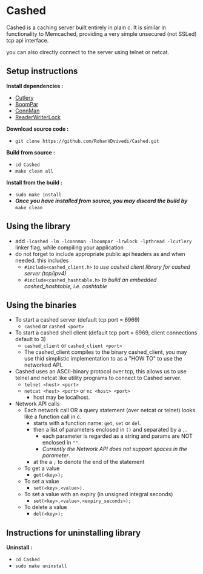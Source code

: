 # Cashed

Cashed is a caching server built entirely in plain c.
It is similar in functionality to Memcached, providing a very simple unsecured (not SSLed) tcp api interface.

you can also directly connect to the server using telnet or netcat.

## Setup instructions
**Install dependencies :**
 * [Cutlery](https://github.com/RohanVDvivedi/Cutlery)
 * [BoomPar](https://github.com/RohanVDvivedi/BoomPar)
 * [ConnMan](https://github.com/RohanVDvivedi/ConnMan)
 * [ReaderWriterLock](https://github.com/RohanVDvivedi/ReaderWriterLock)

**Download source code :**
 * `git clone https://github.com/RohanVDvivedi/Cashed.git`

**Build from source :**
 * `cd Cashed`
 * `make clean all`

**Install from the build :**
 * `sudo make install`
 * ***Once you have installed from source, you may discard the build by*** `make clean`

## Using the library
 * add `-lcashed -lm -lconnman -lboompar -lrwlock -lpthread -lcutlery` linker flag, while compiling your application
 * do not forget to include appropriate public api headers as and when needed. this includes
   * `#include<cashed_client.h>`     *to use cashed client library for cashed server (tcp/ipv4)*
   * `#include<cashed_hashtable.h>`  *to build an embedded cashed_hashtable, i.e. cashtable*

## Using the binaries
 * To start a cashed server (default tcp port = 6969)
   * `cashed` or `cashed <port>`
 * To start a cashed shell client (default tcp port = 6969, client connections default to 3)
   * `cashed_client` or `cashed_client <port>`
   * The cashed_client compiles to the binary cashed_client, you may use thid simplistic implementation to as a "HOW TO" to use the networked API.
 * Cashed uses an ASCII-binary protocol over tcp, this allows us to use telnel and netcat like utility programs to connect to Cashed server.
   * `telnet <host> <port>`
   * `netcat <host> <port>` or `nc <host> <port>`
   	 * host may be localhost.
 * Network API calls
   * Each network call OR a query statement (over netcat or telnet) looks like a function call in c.
     * starts with a function name: `get`, `set` or `del`.
     * then a list of parameters enclosed in `()` and separated by a `,`.
       * each parameter is regarded as a string and params are NOT enclosed in `""`.
       * *Currently the Network API does not support spaces in the parameter*.
     * at the a `;` to denote the end of the statement
   * To get a value
     * `get(<key>);`
   * To set a value
     * `set(<key>,<value>).`
   * To set a value with an expiry (in unsigned integral seconds)
     *  `set(<key>,<value>,<expiry_seconds>);`
   * To delete a value
     * `del(<key>);`

## Instructions for uninstalling library

**Uninstall :**
 * `cd Cashed`
 * `sudo make uninstall`
